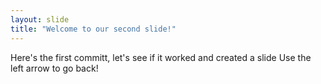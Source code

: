```yaml
---
layout: slide
title: "Welcome to our second slide!"
---
```

Here's the first committ, let's see if it worked and created a slide
Use the left arrow to go back!
